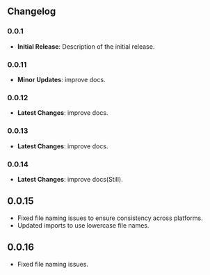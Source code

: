 

## Changelog

### 0.0.1
- **Initial Release**: Description of the initial release.

### 0.0.11
- **Minor Updates**: improve docs.

### 0.0.12
- **Latest Changes**: improve docs.

### 0.0.13
- **Latest Changes**: improve docs.

### 0.0.14
- **Latest Changes**: improve docs(Still).

## 0.0.15
- Fixed file naming issues to ensure consistency across platforms.
- Updated imports to use lowercase file names.

## 0.0.16
- Fixed file naming issues.




